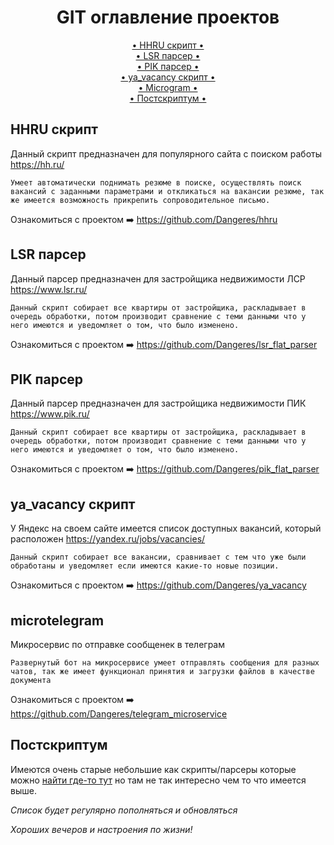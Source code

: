 <h1 align="center">
  GIT оглавление проектов
</h1>


<div align="center">
    <a href="#hhru-скрипт"> • HHRU скрипт • </a><br>
    <a href="#lsr-парсер"> • LSR парсер • </a><br>
    <a href="#pik-парсер"> • PIK парсер • </a><br>
    <a href="#ya_vacancy-скрипт"> • ya_vacancy скрипт • </a><br>
    <a href="#microtelegram"> • Microgram • </a><br>
    <a href="#постскриптум"> • Постскриптум • </a>
</div>


## HHRU скрипт
Данный скрипт предназначен для популярного сайта c поиском работы https://hh.ru/

``Умеет автоматически поднимать резюме в поиске, осуществлять поиск вакансий с заданными параметрами и откликаться на вакансии резюме, так же имеется возможность прикрепить сопроводительное письмо.``

Ознакомиться с проектом ➡️ https://github.com/Dangeres/hhru


## LSR парсер
Данный парсер предназначен для застройщика недвижимости ЛСР https://www.lsr.ru/

``Данный скрипт собирает все квартиры от застройщика, раскладывает в очередь обработки, потом производит сравнение с теми данными что у него имеются и уведомляет о том, что было изменено.``

Ознакомиться с проектом ➡️ https://github.com/Dangeres/lsr_flat_parser


## PIK парсер
Данный парсер предназначен для застройщика недвижимости ПИК https://www.pik.ru/

``Данный скрипт собирает все квартиры от застройщика, раскладывает в очередь обработки, потом производит сравнение с теми данными что у него имеются и уведомляет о том, что было изменено.``

Ознакомиться с проектом ➡️ https://github.com/Dangeres/pik_flat_parser


## ya_vacancy скрипт
У Яндекс на своем сайте имеется список доступных вакансий, который расположен https://yandex.ru/jobs/vacancies/

``Данный скрипт собирает все вакансии, сравнивает с тем что уже были обработаны и уведомляет если имеются какие-то новые позиции.``

Ознакомиться с проектом ➡️ https://github.com/Dangeres/ya_vacancy


## microtelegram
Микросервис по отправке сообщенек в телеграм

``Развернутый бот на микросервисе умеет отправлять сообщения для разных чатов, так же имеет функционал принятия и загрузки файлов в качестве документа``

Ознакомиться с проектом ➡️ https://github.com/Dangeres/telegram_microservice


## Постскриптум
Имеются очень cтарые небольшие как скрипты/парсеры которые можно <a href="https://github.com/Dangeres?tab=repositories">найти где-то тут</a> но там не так интересно чем то что имеется выше.

*Список будет регулярно пополняться и обновляться*

*Хороших вечеров и настроения по жизни!*